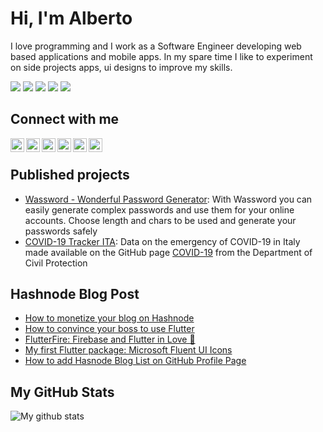 # Hi, I'm Alberto
I love programming and I work as a Software Engineer developing web based applications and mobile apps. In my spare time I like to experiment on side projects apps, ui designs to improve my skills.

[![](https://img.shields.io/badge/Linux-Mint-informational?style=flat&logo=linux&logoColor=white&color=43A047)](https://linuxmint.com/)
[![](https://img.shields.io/badge/Brave-Browser-informational?style=flat&logo=brave&logoColor=white&color=FB542B)](https://brave.com/)
[![](https://img.shields.io/badge/Flutter-informational?style=flat&logo=flutter&logoColor=white&color=1E88E5)](https://flutter.dev/)
[![](https://img.shields.io/badge/Code-JavaScript-informational?style=flat&logo=javascript&logoColor=white&color=E51C23)](https://developer.mozilla.org/it/docs/Web/JavaScript)
[![](https://img.shields.io/badge/Editor-VSCode-informational?style=flat&logo=visual-studio-code&logoColor=white&color=3949AB)](https://code.visualstudio.com/)

## Connect with me

[<img align="left" alt="albertobonacina.com" width="22px" src="https://cdn.jsdelivr.net/npm/simple-icons@3.4.0/icons/brave.svg" />][website]
[<img align="left" alt="Polilluminato | Twitter" width="22px" src="https://cdn.jsdelivr.net/npm/simple-icons@3.4.0/icons/twitter.svg" />][twitter]
[<img align="left" alt="Alberto Bonacina | LinkedIn" width="22px" src="https://cdn.jsdelivr.net/npm/simple-icons@3.4.0/icons/linkedin.svg" />][linkedin]
[<img align="left" alt="Polilluminato | Hashnode" width="22px" src="https://cdn.jsdelivr.net/npm/simple-icons@3.4.0/icons/hashnode.svg" />][hashnode]
[<img align="left" alt="Polilluminato | Medium" width="22px" src="https://cdn.jsdelivr.net/npm/simple-icons@3.4.0/icons/medium.svg" />][medium]
[<img align="left" alt="Polilluminato | Pinterest" width="22px" src="https://cdn.jsdelivr.net/npm/simple-icons@3.4.0/icons/pinterest.svg" />][pinterest]

<br />

## Published projects

- [Wassword - Wonderful Password Generator](https://play.google.com/store/apps/details?id=com.albertobonacina.wassword): With Wassword you can easily generate complex passwords and use them for your online accounts. Choose length and chars to be used and generate your passwords safely
- [COVID-19 Tracker ITA](https://polilluminato.github.io/covid19trackerita/): Data on the emergency of COVID-19 in Italy made available on the GitHub page [COVID-19](https://github.com/pcm-dpc/COVID-19) from the Department of Civil Protection

## Hashnode Blog Post
<!-- HASHNODE:START -->
- [How to monetize your blog on Hashnode](https://blog.albertobonacina.com/how-to-monetize-your-blog-on-hashnode)
- [How to convince your boss to use Flutter](https://blog.albertobonacina.com/how-to-convince-your-boss-to-use-flutter)
- [FlutterFire: Firebase and Flutter in Love 💙](https://blog.albertobonacina.com/flutterfire-firebase-and-flutter-in-love)
- [My first Flutter package: Microsoft Fluent UI Icons](https://blog.albertobonacina.com/my-first-flutter-package-microsoft-fluent-ui-icons)
- [How to add Hasnode Blog List on GitHub Profile Page](https://blog.albertobonacina.com/how-to-add-hasnode-blog-list-on-github-profile-page)
<!-- HASHNODE:END -->

## My GitHub Stats

![My github stats](https://github-readme-stats.vercel.app/api?username=polilluminato&show_icons=true)


[website]: https://albertobonacina.com/
[twitter]: https://twitter.com/polilluminato
[linkedin]: https://www.linkedin.com/in/bonacinaalberto/
[hashnode]: https://polilluminato.hashnode.dev/
[medium]: https://medium.com/@polilluminato
[pinterest]: https://www.pinterest.it/polilluminato/
